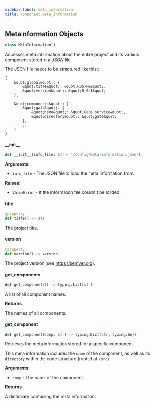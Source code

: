 ```yaml
---
sidebar_label: meta_information
title: component.meta_information
---
```


## MetaInformation Objects

```python
class MetaInformation()
```

Accesses meta information about the entire project and its various component stored in a *JSON* file.

The JSON file needs to be structured like this::

    {
        &quot;global&quot;: {
            &quot;title&quot;: &quot;RDS-NG&quot;,
            &quot;version&quot;: &quot;0.0.1&quot;
        },

        &quot;components&quot;: {
            &quot;gate&quot;: {
                &quot;name&quot;: &quot;Gate service&quot;,
                &quot;directory&quot;: &quot;gate&quot;
            },
            ...
        }
    }

#### \_\_init\_\_

```python
def __init__(info_file: str = "/config/meta-information.json")
```

**Arguments**:

- `info_file` - The JSON file to load the meta information from.
  

**Raises**:

- `ValueError` - If the information file couldn&#x27;t be loaded.

#### title

```python
@property
def title() -> str
```

The project title.

#### version

```python
@property
def version() -> Version
```

The project version (see https://semver.org).

#### get\_components

```python
def get_components() -> typing.List[str]
```

A list of all component names.

**Returns**:

  The names of all components.

#### get\_component

```python
def get_component(comp: str) -> typing.Dict[str, typing.Any]
```

Retrieves the meta information stored for a specific component.

This meta information includes the ``name`` of the component, as well as its ``directory`` within the code structure (rooted at ``/src``).

**Arguments**:

- `comp` - The name of the component.
  

**Returns**:

  A dictionary containing the meta information.

